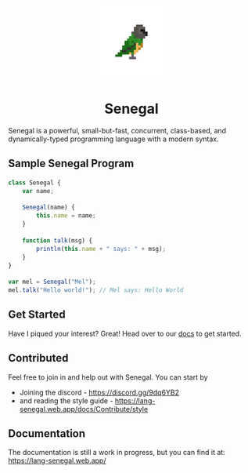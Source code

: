 <p align="center"><img src="misc/logo.png" height="150px"></p>
<h1 align="center">Senegal</h1>

Senegal is a powerful, small-but-fast, concurrent, class-based, and dynamically-typed programming language with a modern syntax.

## Sample Senegal Program
```typescript
class Senegal {
    var name;

    Senegal(name) {
        this.name = name;
    }
    
    function talk(msg) {
        println(this.name + " says: " + msg);
    }
}

var mel = Senegal("Mel");
mel.talk("Hello world!"); // Mel says: Hello World
```

## Get Started
Have I piqued your interest? Great! Head over to our [docs](https://lang-senegal.web.app) to get started.

## Contributed
Feel free to join in and help out with Senegal. You can start by
- Joining the discord - https://discord.gg/9dq6YB2
- and reading the style guide - https://lang-senegal.web.app/docs/Contribute/style

## Documentation
The documentation is still a work in progress, but you can find it at: https://lang-senegal.web.app/
